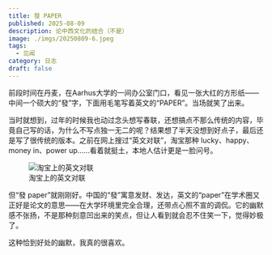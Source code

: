 ```yaml
---
title: 發 PAPER
published: 2025-08-09
description: 论中西文化的结合（不是）
image: ./imgs/20250809-6.jpeg
tags:
  - 见闻
category: 日志
draft: false
---
```

前段时间在丹麦，在Aarhus大学的一间办公室门口，看见一张大红的方形纸——中间一个硕大的“發”字，下面用毛笔写着英文的“PAPER”。当场就笑了出来。

当时就想到，过年的时候我也动过念头想写春联，还想搞点不那么传统的内容，毕竟自己写的话，为什么不写点独一无二的呢？结果想了半天没想到好点子，最后还是写了很传统的版本。之前在网上搜过“英文对联”，淘宝那种 lucky、happy、money in、power up……看着就挺土，本地人估计更是一脸问号。

  <figure>
    <img src="../imgs/20250809-7.jpeg" alt="淘宝上的英文对联">
    <figcaption>淘宝上的英文对联</figcaption>
  </figure>

但“發 paper”就刚刚好。中国的“發”寓意发财、发达，英文的“paper”在学术圈又正好是论文的意思——在大学环境里完全合理，还带点心照不宣的调侃。它的幽默感不张扬，不是那种刻意凹出来的笑点，但让人看到就会忍不住笑一下，觉得妙极了。

这种恰到好处的幽默，我真的很喜欢。